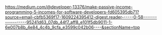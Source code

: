 https://medium.com/@developer-13376/make-passive-income-programming-5-incomes-for-software-developers-fd605395db71?source=email-cbfb5369f17-1609224395412-digest.reader------0-58------------------95241d63_07db_44f7_aff8_e101f5db9011-1-6e007b8b_4e84_4c4b_9cfa_e3599c042b06----&sectionName=top
